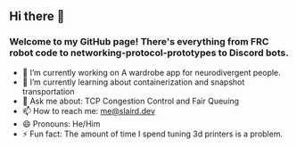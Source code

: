 ## Hi there 👋
### Welcome to my GitHub page! There's everything from FRC robot code to networking-protocol-prototypes to Discord bots.

- 🔭 I’m currently working on A wardrobe app for neurodivergent people.
- 🌱 I’m currently learning about containerization and snapshot transportation
- 💬 Ask me about: TCP Congestion Control and Fair Queuing
- 📫 How to reach me: me@slaird.dev
- 😄 Pronouns: He/Him
- ⚡ Fun fact: The amount of time I spend tuning 3d printers is a problem.

<!--
**daggerwolf45/daggerwolf45** is a ✨ _special_ ✨ repository because its `README.md` (this file) appears on your GitHub profile.

Here are some ideas to get you started:

- 🔭 I’m currently working on ...
- 🌱 I’m currently learning ...
- 👯 I’m looking to collaborate on ...
- 🤔 I’m looking for help with ...
- 💬 Ask me about ...
- 📫 How to reach me: ...
- 😄 Pronouns: ...
- ⚡ Fun fact: ...
-->

